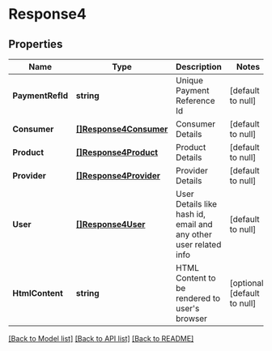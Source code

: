 # Response4

## Properties
Name | Type | Description | Notes
------------ | ------------- | ------------- | -------------
**PaymentRefId** | **string** | Unique Payment Reference Id | [default to null]
**Consumer** | [**[]Response4Consumer**](response_4_consumer.md) | Consumer Details | [default to null]
**Product** | [**[]Response4Product**](response_4_product.md) | Product Details | [default to null]
**Provider** | [**[]Response4Provider**](response_4_provider.md) | Provider Details | [default to null]
**User** | [**[]Response4User**](response_4_user.md) | User Details like hash id, email and any other user related info | [default to null]
**HtmlContent** | **string** | HTML Content to be rendered to user&#x27;s browser | [optional] [default to null]

[[Back to Model list]](../README.md#documentation-for-models) [[Back to API list]](../README.md#documentation-for-api-endpoints) [[Back to README]](../README.md)

